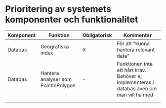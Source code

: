 # Prioritering av systemets komponenter och funktionalitet

Komponent     | Funktion         | Obligatorisk | Kommentar
---------|--------------------|----------------|-----------
 Databas | Geografiska index | X | För att "kunna hantera relevant data"
 Databas  | Hantera analyser som PointInPolygon | - | Funktionen inte ett hårt krav. Behöver ej implementeras i databas även om man vill ha med 
     |  | 
   |  |